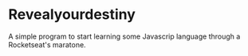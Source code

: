 # Revealyourdestiny
A simple program to start learning some Javascrip language through a Rocketseat's maratone. 
